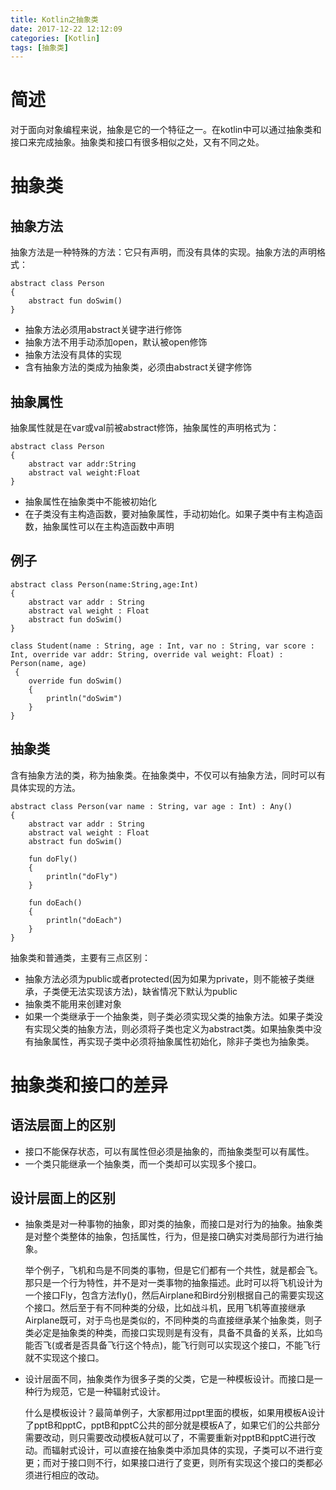 ```yaml
---
title: Kotlin之抽象类
date: 2017-12-22 12:12:09
categories: [Kotlin]
tags: [抽象类]
---
```

# 简述  
对于面向对象编程来说，抽象是它的一个特征之一。在kotlin中可以通过抽象类和接口来完成抽象。抽象类和接口有很多相似之处，又有不同之处。  
<!--more-->

# 抽象类

## 抽象方法  
抽象方法是一种特殊的方法：它只有声明，而没有具体的实现。抽象方法的声明格式：     

	abstract class Person
	{
    	abstract fun doSwim()
	} 


- 抽象方法必须用abstract关键字进行修饰
- 抽象方法不用手动添加open，默认被open修饰
- 抽象方法没有具体的实现
- 含有抽象方法的类成为抽象类，必须由abstract关键字修饰

## 抽象属性  
抽象属性就是在var或val前被abstract修饰，抽象属性的声明格式为：   

	abstract class Person
	{
    	abstract var addr:String
    	abstract val weight:Float
	}  


- 抽象属性在抽象类中不能被初始化
- 在子类没有主构造函数，要对抽象属性，手动初始化。如果子类中有主构造函数，抽象属性可以在主构造函数中声明   

## 例子 
 
	abstract class Person(name:String,age:Int)
	{
    	abstract var addr : String
    	abstract val weight : Float
    	abstract fun doSwim()
	}

	class Student(name : String, age : Int, var no : String, var score : Int, override var addr: String, override val weight: Float) : Person(name, age)
	 {
    	override fun doSwim() 
		{
        	println("doSwim")
    	}
	}

## 抽象类   
含有抽象方法的类，称为抽象类。在抽象类中，不仅可以有抽象方法，同时可以有具体实现的方法。   

	abstract class Person(var name : String, var age : Int) : Any() 
	{
    	abstract var addr : String
    	abstract val weight : Float
    	abstract fun doSwim()

    	fun doFly() 
		{
        	println("doFly")
    	}

    	fun doEach() 
		{
        	println("doEach")
    	}
	}
抽象类和普通类，主要有三点区别： 
 
- 抽象方法必须为public或者protected(因为如果为private，则不能被子类继承，子类便无法实现该方法)，缺省情况下默认为public
- 抽象类不能用来创建对象
- 如果一个类继承于一个抽象类，则子类必须实现父类的抽象方法。如果子类没有实现父类的抽象方法，则必须将子类也定义为abstract类。如果抽象类中没有抽象属性，再实现子类中必须将抽象属性初始化，除非子类也为抽象类。   

# 抽象类和接口的差异  
## 语法层面上的区别   
- 接口不能保存状态，可以有属性但必须是抽象的，而抽象类型可以有属性。   
- 一个类只能继承一个抽象类，而一个类却可以实现多个接口。    

## 设计层面上的区别   

- 抽象类是对一种事物的抽象，即对类的抽象，而接口是对行为的抽象。抽象类是对整个类整体的抽象，包括属性，行为，但是接口确实对类局部行为进行抽象。   

	举个例子，飞机和鸟是不同类的事物，但是它们都有一个共性，就是都会飞。那只是一个行为特性，并不是对一类事物的抽象描述。此时可以将飞机设计为一个接口Fly，包含方法fly()，然后Airplane和Bird分别根据自己的需要实现这个接口。然后至于有不同种类的分级，比如战斗机，民用飞机等直接继承Airplane既可，对于鸟也是类似的，不同种类的鸟直接继承某个抽象类，则子类必定是抽象类的种类，而接口实现则是有没有，具备不具备的关系，比如鸟能否飞(或者是否具备飞行这个特点)，能飞行则可以实现这个接口，不能飞行就不实现这个接口。   
- 设计层面不同，抽象类作为很多子类的父类，它是一种模板设计。而接口是一种行为规范，它是一种辐射式设计。
     
	什么是模板设计？最简单例子，大家都用过ppt里面的模板，如果用模板A设计了pptB和pptC，pptB和pptC公共的部分就是模板A了，如果它们的公共部分需要改动，则只需要改动模板A就可以了，不需要重新对pptB和pptC进行改动。而辐射式设计，可以直接在抽象类中添加具体的实现，子类可以不进行变更；而对于接口则不行，如果接口进行了变更，则所有实现这个接口的类都必须进行相应的改动。  

 
